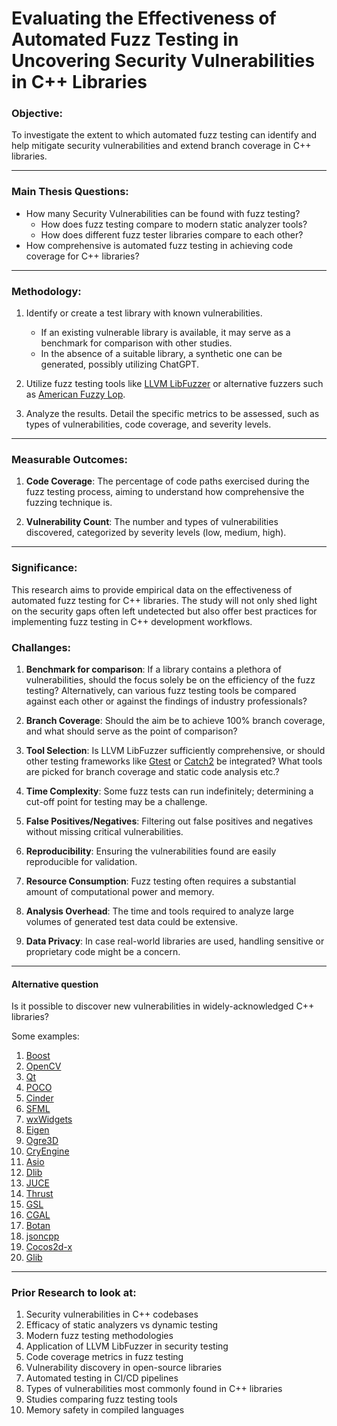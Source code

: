 # Evaluating the Effectiveness of Automated Fuzz Testing in Uncovering Security Vulnerabilities in C++ Libraries


### Objective:
To investigate the extent to which automated fuzz testing can identify and help mitigate security vulnerabilities and extend branch coverage in C++ libraries.

---

### Main Thesis Questions:

- How many Security Vulnerabilities can be found with fuzz testing?
  - How does fuzz testing compare to modern static analyzer tools?
  - How does different fuzz tester libraries compare to each other?
- How comprehensive is automated fuzz testing in achieving code coverage for C++ libraries?

---

### Methodology:

1. Identify or create a test library with known vulnerabilities.
   - If an existing vulnerable library is available, it may serve as a benchmark for comparison with other studies.
   - In the absence of a suitable library, a synthetic one can be generated, possibly utilizing ChatGPT.

2. Utilize fuzz testing tools like [LLVM LibFuzzer](https://www.llvm.org/docs/LibFuzzer.html) or alternative fuzzers such as [American Fuzzy Lop](https://github.com/google/AFL).

3. Analyze the results. Detail the specific metrics to be assessed, such as types of vulnerabilities, code coverage, and severity levels.

---

### Measurable Outcomes:

1. **Code Coverage**: The percentage of code paths exercised during the fuzz testing process, aiming to understand how comprehensive the fuzzing technique is.
   
2. **Vulnerability Count**: The number and types of vulnerabilities discovered, categorized by severity levels (low, medium, high).

---

### Significance:

This research aims to provide empirical data on the effectiveness of automated fuzz testing for C++ libraries. The study will not only shed light on the security gaps often left undetected but also offer best practices for implementing fuzz testing in C++ development workflows.

### Challanges:

1. **Benchmark for comparison**: If a library contains a plethora of vulnerabilities, should the focus solely be on the efficiency of the fuzz testing? Alternatively, can various fuzz testing tools be compared against each other or against the findings of industry professionals?
  
2. **Branch Coverage**: Should the aim be to achieve 100% branch coverage, and what should serve as the point of comparison?

3. **Tool Selection**: Is LLVM LibFuzzer sufficiently comprehensive, or should other testing frameworks like [Gtest](https://google.github.io/googletest/) or [Catch2](https://github.com/catchorg/Catch2) be integrated? What tools are picked for branch coverage and static code analysis etc.?

4. **Time Complexity**: Some fuzz tests can run indefinitely; determining a cut-off point for testing may be a challenge.
  
5. **False Positives/Negatives**: Filtering out false positives and negatives without missing critical vulnerabilities.
  
6. **Reproducibility**: Ensuring the vulnerabilities found are easily reproducible for validation.

7. **Resource Consumption**: Fuzz testing often requires a substantial amount of computational power and memory.
  
8. **Analysis Overhead**: The time and tools required to analyze large volumes of generated test data could be extensive.

9. **Data Privacy**: In case real-world libraries are used, handling sensitive or proprietary code might be a concern.

---

#### Alternative question

Is it possible to discover new vulnerabilities in widely-acknowledged C++ libraries?

Some examples:
1. [Boost](https://www.boost.org/)
2. [OpenCV](https://opencv.org/)
3. [Qt](https://www.qt.io/)
4. [POCO](https://pocoproject.org/)
5. [Cinder](https://libcinder.org/)
6. [SFML](https://www.sfml-dev.org/)
7. [wxWidgets](https://www.wxwidgets.org/)
8. [Eigen](http://eigen.tuxfamily.org/)
9. [Ogre3D](https://www.ogre3d.org/)
10. [CryEngine](https://www.cryengine.com/)
11. [Asio](https://think-async.com/)
12. [Dlib](http://dlib.net/)
13. [JUCE](https://juce.com/)
14. [Thrust](https://thrust.github.io/)
15. [GSL](https://github.com/microsoft/GSL)
16. [CGAL](https://www.cgal.org/)
17. [Botan](https://botan.randombit.net/)
18. [jsoncpp](https://github.com/open-source-parsers/jsoncpp)
19. [Cocos2d-x](https://www.cocos.com/en/)
20. [Glib](https://developer.gnome.org/glib/)

---

### Prior Research to look at:

1. Security vulnerabilities in C++ codebases
2. Efficacy of static analyzers vs dynamic testing
3. Modern fuzz testing methodologies
4. Application of LLVM LibFuzzer in security testing
5. Code coverage metrics in fuzz testing
6. Vulnerability discovery in open-source libraries
7. Automated testing in CI/CD pipelines
8. Types of vulnerabilities most commonly found in C++ libraries
9. Studies comparing fuzz testing tools
10. Memory safety in compiled languages

